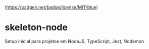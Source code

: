 (https://badgen.net/badge/license/MIT/blue)

# skeleton-node
Setup inicial para projetos em NodeJS, TypeScript, Jest, Nodemon

